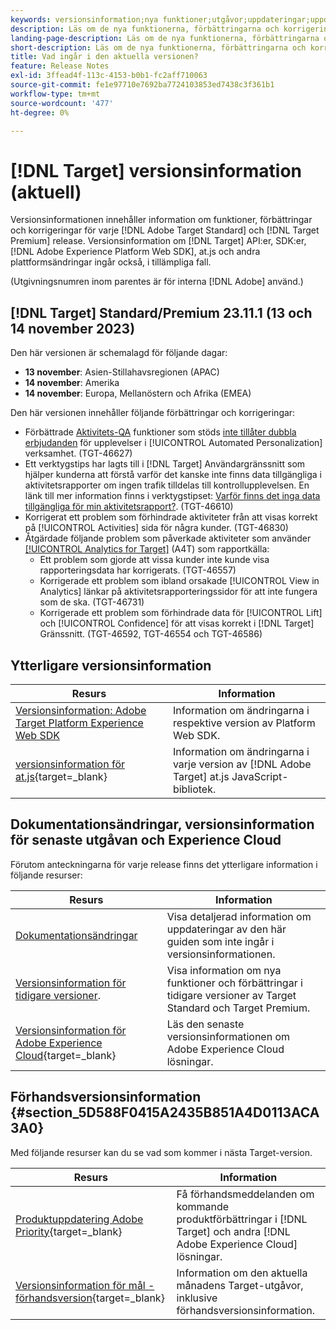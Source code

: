 ```yaml
---
keywords: versionsinformation;nya funktioner;utgåvor;uppdateringar;uppdatering;release;förbättring;förbättringar;korrigeringar;felkorrigeringar;uppdateringar
description: Läs om de nya funktionerna, förbättringarna och korrigeringarna i den aktuella versionen av [!DNL Adobe Target], inklusive SDK, API och JavaScript-bibliotek.
landing-page-description: Läs om de nya funktionerna, förbättringarna och korrigeringarna i den aktuella versionen av [!DNL Adobe Target].
short-description: Läs om de nya funktionerna, förbättringarna och korrigeringarna i den aktuella versionen av [!DNL Adobe Target].
title: Vad ingår i den aktuella versionen?
feature: Release Notes
exl-id: 3ffead4f-113c-4153-b0b1-fc2aff710063
source-git-commit: fe1e97710e7692ba7724103853ed7438c3f361b1
workflow-type: tm+mt
source-wordcount: '477'
ht-degree: 0%

---
```


# [!DNL Target] versionsinformation (aktuell)

Versionsinformationen innehåller information om funktioner, förbättringar och korrigeringar för varje [!DNL Adobe Target Standard] och [!DNL Target Premium] release. Versionsinformation om [!DNL Target] API:er, SDK:er, [!DNL Adobe Experience Platform Web SDK], at.js och andra plattformsändringar ingår också, i tillämpliga fall.

(Utgivningsnumren inom parentes är för interna [!DNL Adobe] använd.)

## [!DNL Target] Standard/Premium 23.11.1 (13 och 14 november 2023)

Den här versionen är schemalagd för följande dagar:

* **13 november**: Asien-Stillahavsregionen (APAC)
* **14 november**: Amerika
* **14 november**: Europa, Mellanöstern och Afrika (EMEA)

Den här versionen innehåller följande förbättringar och korrigeringar:

* Förbättrade [Aktivitets-QA](/help/main/c-activities/c-activity-qa/activity-qa.md) funktioner som stöds [inte tillåter dubbla erbjudanden](/help/main/c-activities/t-automated-personalization/managing-exclusions.md) för upplevelser i [!UICONTROL Automated Personalization] verksamhet. (TGT-46627)
* Ett verktygstips har lagts till i [!DNL Target] Användargränssnitt som hjälper kunderna att förstå varför det kanske inte finns data tillgängliga i aktivitetsrapporter om ingen trafik tilldelas till kontrollupplevelsen. En länk till mer information finns i verktygstipset: [Varför finns det inga data tillgängliga för min aktivitetsrapport?](/help/main/c-reports/reporting-frequently-asked-questions.md#section_E4722F6445884130951DF79981C8289B). (TGT-46610)
* Korrigerat ett problem som förhindrade aktiviteter från att visas korrekt på [!UICONTROL Activities] sida för några kunder. (TGT-46830)
* Åtgärdade följande problem som påverkade aktiviteter som använder [[!UICONTROL Analytics for Target]](/help/main/c-integrating-target-with-mac/a4t/a4t.md) (A4T) som rapportkälla:
   * Ett problem som gjorde att vissa kunder inte kunde visa rapporteringsdata har korrigerats. (TGT-46557)
   * Korrigerade ett problem som ibland orsakade [!UICONTROL View in Analytics] länkar på aktivitetsrapporteringssidor för att inte fungera som de ska. (TGT-46731)
   * Korrigerade ett problem som förhindrade data för [!UICONTROL Lift] och [!UICONTROL Confidence] för att visas korrekt i [!DNL Target] Gränssnitt. (TGT-46592, TGT-46554 och TGT-46586)

## Ytterligare versionsinformation

| Resurs | Information |
|--- |--- |
| [Versionsinformation: Adobe Target Platform Experience Web SDK](https://experienceleague.adobe.com/docs/experience-platform/edge/release-notes.html?lang=en) | Information om ändringarna i respektive version av Platform Web SDK. |
| [versionsinformation för at.js](https://experienceleague.adobe.com/docs/target-dev/developer/client-side/at-js-implementation/target-atjs-versions.html){target=_blank} | Information om ändringarna i varje version av [!DNL Adobe Target] at.js JavaScript-bibliotek. |

## Dokumentationsändringar, versionsinformation för senaste utgåvan och Experience Cloud

Förutom anteckningarna för varje release finns det ytterligare information i följande resurser:

| Resurs | Information |
|--- |--- |
| [Dokumentationsändringar](/help/main/r-release-notes/doc-change.md) | Visa detaljerad information om uppdateringar av den här guiden som inte ingår i versionsinformationen. |
| [Versionsinformation för tidigare versioner](/help/main/r-release-notes/release-notes-for-previous-releases.md). | Visa information om nya funktioner och förbättringar i tidigare versioner av Target Standard och Target Premium. |
| [Versionsinformation för Adobe Experience Cloud](https://experienceleague.adobe.com/docs/release-notes/experience-cloud/current.html){target=_blank} | Läs den senaste versionsinformationen om Adobe Experience Cloud lösningar. |

## Förhandsversionsinformation {#section_5D588F0415A2435B851A4D0113ACA3A0}

Med följande resurser kan du se vad som kommer i nästa Target-version.

| Resurs | Information |
|--- |--- |
| [Produktuppdatering Adobe Priority](https://www.adobe.com/subscription/priority-product-update.html){target=_blank} | Få förhandsmeddelanden om kommande produktförbättringar i [!DNL Target] och andra [!DNL Adobe Experience Cloud] lösningar. |
| [Versionsinformation för mål - förhandsversion](/help/main/r-release-notes/target-release-notes.md){target=_blank} | Information om den aktuella månadens Target-utgåvor, inklusive förhandsversionsinformation. |
